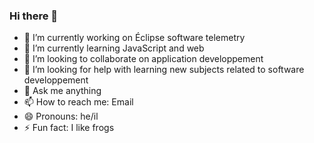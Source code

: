 ### Hi there 👋

- 🔭 I’m currently working on Éclipse software telemetry
- 🌱 I’m currently learning JavaScript and web
- 👯 I’m looking to collaborate on application developpement
- 🤔 I’m looking for help with learning new subjects related to software developpement
- 💬 Ask me anything
- 📫 How to reach me: Email
- 😄 Pronouns: he/il
- ⚡ Fun fact: I like frogs
